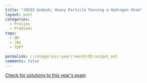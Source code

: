 ```yaml
---
title: "J05Q3 &ndash; Heavy Particle Passing a Hydrogen Atom"
layout: post
categories:
  - Prelims
  - Problems
tags:
  - QM
  - J05
  - TDPT

permalink: /:categories/:year/:month/Q3:output_ext
comments: false
---
```

<object data="2005J3Q.pdf" type="application/pdf" width="100%" height="500"></object>
<div class="message"><a href='https://princetonprelim.com/prelim/14/'>Check for solutions to this year's exam</a></div>